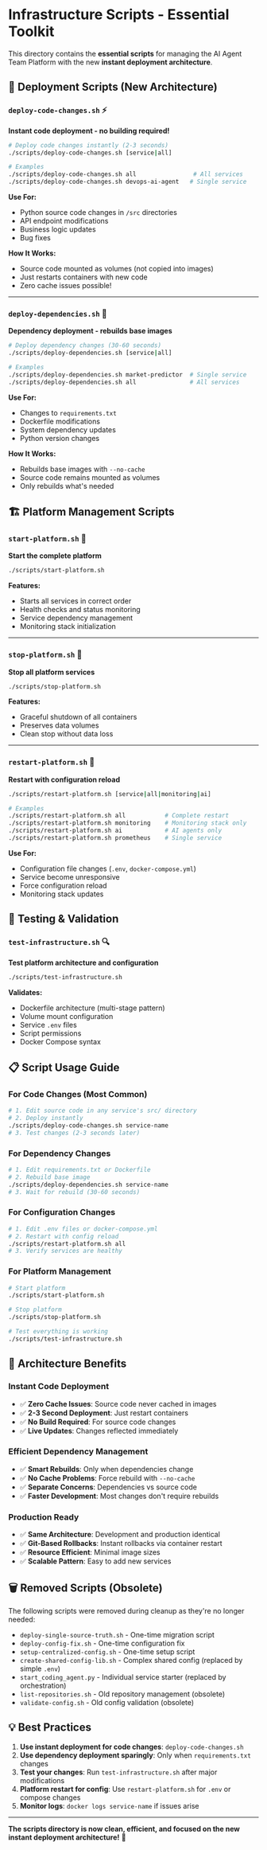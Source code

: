# Infrastructure Scripts - Essential Toolkit

This directory contains the **essential scripts** for managing the AI Agent Team Platform with the new **instant deployment architecture**.

## 🚀 **Deployment Scripts (New Architecture)**

### **`deploy-code-changes.sh` ⚡**
**Instant code deployment - no building required!**

```bash
# Deploy code changes instantly (2-3 seconds)
./scripts/deploy-code-changes.sh [service|all]

# Examples
./scripts/deploy-code-changes.sh all                # All services
./scripts/deploy-code-changes.sh devops-ai-agent   # Single service
```

**Use For:**
- Python source code changes in `/src` directories
- API endpoint modifications  
- Business logic updates
- Bug fixes

**How It Works:**
- Source code mounted as volumes (not copied into images)
- Just restarts containers with new code
- Zero cache issues possible!

---

### **`deploy-dependencies.sh` 🔧**
**Dependency deployment - rebuilds base images**

```bash
# Deploy dependency changes (30-60 seconds)
./scripts/deploy-dependencies.sh [service|all]

# Examples  
./scripts/deploy-dependencies.sh market-predictor  # Single service
./scripts/deploy-dependencies.sh all               # All services
```

**Use For:**
- Changes to `requirements.txt`
- Dockerfile modifications
- System dependency updates
- Python version changes

**How It Works:**
- Rebuilds base images with `--no-cache`
- Source code remains mounted as volumes
- Only rebuilds what's needed

## 🏗️ **Platform Management Scripts**

### **`start-platform.sh` 🚀**
**Start the complete platform**

```bash
./scripts/start-platform.sh
```

**Features:**
- Starts all services in correct order
- Health checks and status monitoring  
- Service dependency management
- Monitoring stack initialization

---

### **`stop-platform.sh` 🛑**
**Stop all platform services**

```bash
./scripts/stop-platform.sh
```

**Features:**
- Graceful shutdown of all containers
- Preserves data volumes
- Clean stop without data loss

---

### **`restart-platform.sh` 🔄**
**Restart with configuration reload**

```bash
./scripts/restart-platform.sh [service|all|monitoring|ai]

# Examples
./scripts/restart-platform.sh all           # Complete restart
./scripts/restart-platform.sh monitoring    # Monitoring stack only
./scripts/restart-platform.sh ai            # AI agents only
./scripts/restart-platform.sh prometheus    # Single service
```

**Use For:**
- Configuration file changes (`.env`, `docker-compose.yml`)
- Service become unresponsive
- Force configuration reload
- Monitoring stack updates

## 🧪 **Testing & Validation**

### **`test-infrastructure.sh` 🔍**
**Test platform architecture and configuration**

```bash
./scripts/test-infrastructure.sh
```

**Validates:**
- Dockerfile architecture (multi-stage pattern)
- Volume mount configuration
- Service `.env` files
- Script permissions
- Docker Compose syntax

## 📋 **Script Usage Guide**

### **For Code Changes (Most Common)**
```bash
# 1. Edit source code in any service's src/ directory
# 2. Deploy instantly
./scripts/deploy-code-changes.sh service-name
# 3. Test changes (2-3 seconds later)
```

### **For Dependency Changes**
```bash
# 1. Edit requirements.txt or Dockerfile
# 2. Rebuild base image
./scripts/deploy-dependencies.sh service-name  
# 3. Wait for rebuild (30-60 seconds)
```

### **For Configuration Changes**
```bash
# 1. Edit .env files or docker-compose.yml
# 2. Restart with config reload
./scripts/restart-platform.sh all
# 3. Verify services are healthy
```

### **For Platform Management**
```bash
# Start platform
./scripts/start-platform.sh

# Stop platform
./scripts/stop-platform.sh

# Test everything is working
./scripts/test-infrastructure.sh
```

## 🎯 **Architecture Benefits**

### **Instant Code Deployment**
- ✅ **Zero Cache Issues**: Source code never cached in images
- ✅ **2-3 Second Deployment**: Just restart containers
- ✅ **No Build Required**: For source code changes
- ✅ **Live Updates**: Changes reflected immediately

### **Efficient Dependency Management**  
- ✅ **Smart Rebuilds**: Only when dependencies change
- ✅ **No Cache Problems**: Force rebuild with `--no-cache`
- ✅ **Separate Concerns**: Dependencies vs source code
- ✅ **Faster Development**: Most changes don't require rebuilds

### **Production Ready**
- ✅ **Same Architecture**: Development and production identical
- ✅ **Git-Based Rollbacks**: Instant rollbacks via container restart
- ✅ **Resource Efficient**: Minimal image sizes
- ✅ **Scalable Pattern**: Easy to add new services

## 🗑️ **Removed Scripts (Obsolete)**

The following scripts were removed during cleanup as they're no longer needed:

- `deploy-single-source-truth.sh` - One-time migration script
- `deploy-config-fix.sh` - One-time configuration fix  
- `setup-centralized-config.sh` - One-time setup script
- `create-shared-config-lib.sh` - Complex shared config (replaced by simple `.env`)
- `start_coding_agent.py` - Individual service starter (replaced by orchestration)
- `list-repositories.sh` - Old repository management (obsolete)
- `validate-config.sh` - Old config validation (obsolete)

## 💡 **Best Practices**

1. **Use instant deployment for code changes**: `deploy-code-changes.sh`
2. **Use dependency deployment sparingly**: Only when `requirements.txt` changes
3. **Test your changes**: Run `test-infrastructure.sh` after major modifications
4. **Platform restart for config**: Use `restart-platform.sh` for `.env` or compose changes
5. **Monitor logs**: `docker logs service-name` if issues arise

---

**The scripts directory is now clean, efficient, and focused on the new instant deployment architecture!** 🎉 